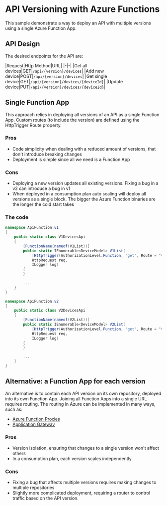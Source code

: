 # API Versioning with Azure Functions

This sample demonstrate a way to deploy an API with multiple versions using a single Azure Function App.

## API Design

The desired endpoints for the API are:

|Request|Http Method|URL|
|-|-|
|Get all devices|GET|`/api/{version}/devices`|
|Add new device|POST|`/api/{version}/devices`|
|Get single device|GET|`/api/{version}/devices/{deviceId}`|
|Update device|PUT|`/api/{version}/devices/{deviceId}`|



## Single Function App

This approach relies in deploying all versions of an API as a single Function App. Custom routes (to include the version) are defined using the HttpTrigger Route property.

### Pros

- Code simplicity when dealing with a reduced amount of versions, that don't introduce breaking changes
- Deployment is simple since all we need is a Function App

### Cons

- Deploying a new version updates all existing versions. Fixing a bug in a v2 can introduce a bug in v1
- When deployed in a consumption plan auto scaling will deploy all versions as a single block. The bigger the Azure Function binaries are the longer the cold start takes


### The code

```C#
namespace ApiFunction.v1
{
    public static class V1DevicesApi
    {
        [FunctionName(nameof(V1List))]
        public static IEnumerable<DeviceModel> V1List(
            [HttpTrigger(AuthorizationLevel.Function, "get", Route = "v1/devices")]
            HttpRequest req, 
            ILogger log)
        {
        }

		...
    }
}

namespace ApiFunction.v2
{
    public static class V2DevicesApi
    {
        [FunctionName(nameof(V2List))]
        public static IEnumerable<DeviceModel> V2List(
            [HttpTrigger(AuthorizationLevel.Function, "get", Route = "v2/devices")]
            HttpRequest req, 
            ILogger log)
        {
        }

		...
    }
}

```



## Alternative: a Function App for each version

An alternative is to contain each API version on its own repository, deployed into its own Function App. Joining all Function Apps into a single URL requires routing. The routing in Azure can be implemented in many ways, such as:
- [Azure Function Proxies](https://docs.microsoft.com/en-us/azure/azure-functions/functions-proxies)
- [Application Gateway](https://github.com/fbeltrao/azdeploy/tree/master/application-gateway)


### Pros

- Version isolation, ensuring that changes to a single version won't affect others
- In a consumption plan, each version scales independently

### Cons

- Fixing a bug that affects multiple versions requires making changes to multiple repositories 
- Slightly more complicated deployment, requiring a router to control traffic based on the API version.